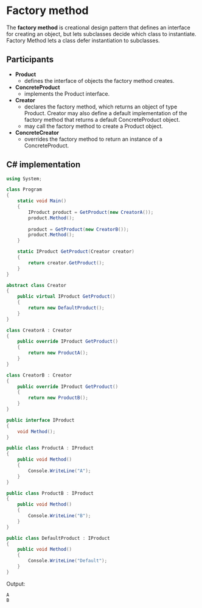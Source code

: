 # Factory method

The **factory method** is creational design pattern that defines an interface for creating an object, but lets subclasses decide which class to instantiate. Factory Method lets a class defer instantiation to subclasses.

## Participants

* **Product**
  * defines the interface of objects the factory method creates.
* **ConcreteProduct**
  * implements the Product interface.
* **Creator**
  * declares the factory method, which returns an object of type Product. Creator may also define a default implementation of the factory method that returns a default ConcreteProduct object.
  * may call the factory method to create a Product object.
* **ConcreteCreator**
  * overrides the factory method to return an instance of a
ConcreteProduct.

## C# implementation

```csharp
using System;

class Program
{
    static void Main()
    {
        IProduct product = GetProduct(new CreatorA());
        product.Method();
        
        product = GetProduct(new CreatorB());
        product.Method();
    }

    static IProduct GetProduct(Creator creator)
    {
        return creator.GetProduct();
    }
}

abstract class Creator
{
    public virtual IProduct GetProduct()
    {
        return new DefaultProduct();
    }
}

class CreatorA : Creator
{
    public override IProduct GetProduct()
    {
        return new ProductA();
    }
}

class CreatorB : Creator
{
    public override IProduct GetProduct()
    {
        return new ProductB();
    }
}

public interface IProduct
{
    void Method();
}

public class ProductA : IProduct
{
    public void Method()
    {
        Console.WriteLine("A");
    }
}

public class ProductB : IProduct
{
    public void Method()
    {
        Console.WriteLine("B");
    }
}

public class DefaultProduct : IProduct
{
    public void Method()
    {
        Console.WriteLine("Default");
    }
}
```

Output:

```console
A
B
```
